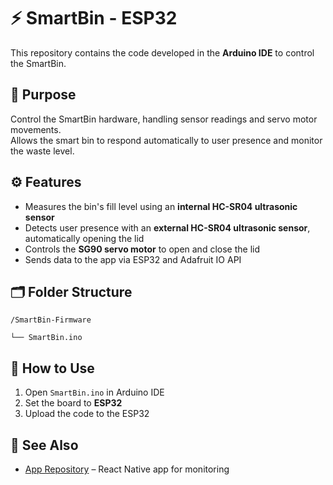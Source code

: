 # ⚡ SmartBin - ESP32

This repository contains the code developed in the **Arduino IDE** to control the SmartBin.

## 🎯 Purpose
Control the SmartBin hardware, handling sensor readings and servo motor movements.  
Allows the smart bin to respond automatically to user presence and monitor the waste level.

## ⚙️ Features
- Measures the bin's fill level using an **internal HC-SR04 ultrasonic sensor** 
- Detects user presence with an **external HC-SR04 ultrasonic sensor**, automatically opening the lid  
- Controls the **SG90 servo motor** to open and close the lid
- Sends data to the app via ESP32 and Adafruit IO API

## 🗂 Folder Structure
`/SmartBin-Firmware`

`└── SmartBin.ino`

## 🚀 How to Use
1. Open `SmartBin.ino` in Arduino IDE  
2. Set the board to **ESP32**  
3. Upload the code to the ESP32

## 🔗 See Also
- [App Repository](https://github.com/AlanLRodrigues/SmartBin-App) – React Native app for monitoring
